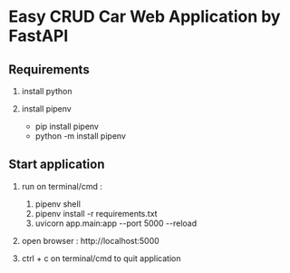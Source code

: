 # Easy CRUD Car Web Application by FastAPI  

## Requirements

1. install python

2. install pipenv
   - pip install pipenv  
   - python -m install pipenv  

## Start application

1. run on terminal/cmd :
    1. pipenv shell
    2. pipenv install -r requirements.txt
    3. uvicorn app.main:app --port 5000 --reload

2. open browser : http://localhost:5000 

3. ctrl + c on terminal/cmd to quit application

